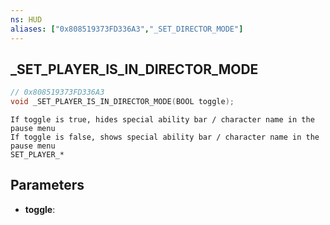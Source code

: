 ```yaml
---
ns: HUD
aliases: ["0x808519373FD336A3","_SET_DIRECTOR_MODE"]
---
```

## _SET_PLAYER_IS_IN_DIRECTOR_MODE

```c
// 0x808519373FD336A3
void _SET_PLAYER_IS_IN_DIRECTOR_MODE(BOOL toggle);
```

```
If toggle is true, hides special ability bar / character name in the pause menu
If toggle is false, shows special ability bar / character name in the pause menu
SET_PLAYER_*
```

## Parameters
* **toggle**: 

